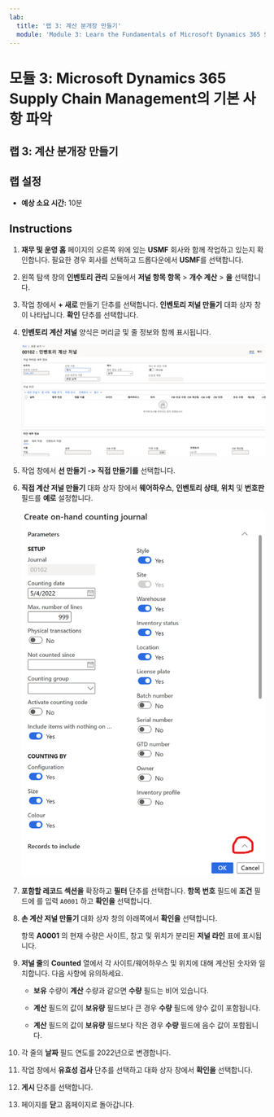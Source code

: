 ```yaml
---
lab:
  title: '랩 3: 계산 분개장 만들기'
  module: 'Module 3: Learn the Fundamentals of Microsoft Dynamics 365 Supply Chain Management'
---
```


# 모듈 3: Microsoft Dynamics 365 Supply Chain Management의 기본 사항 파악

## 랩 3: 계산 분개장 만들기

## 랩 설정

   - **예상 소요 시간:** 10분

## Instructions

1.  **재무 및 운영 홈** 페이지의 오른쪽 위에 있는 **USMF** 회사와 함께 작업하고 있는지 확인합니다. 필요한 경우 회사를 선택하고 드롭다운에서 **USMF**를 선택합니다. 

2.  왼쪽 탐색 창의 **인벤토리 관리** 모듈에서 **저널 항목 항목** > **개수 계산** > **을** 선택합니다. 

3.  작업 창에서 **+ 새로** 만들기 단추를 선택합니다. **인벤토리 저널 만들기** 대화 상자 창이 나타납니다. **확인** 단추를 선택합니다. 

4.  **인벤토리 계산 저널** 양식은 머리글 및 줄 정보와 함께 표시됩니다. 

    ![머리글 및 세부 정보가 채워진 재고 계산 분개장 양식의 스크린샷](./media/lp-scm-m-002-warehouse-inventory-mgmt-06.png)

5.  작업 창에서 **선 만들기 -&gt; 직접 만들기를** 선택합니다. 

6.  **직접 계산 저널 만들기** 대화 상자 창에서 **웨어하우스**, **인벤토리 상태**, **위치** 및 **번호판** 필드를 **예로** 설정합니다. 

    ![설명된 대로 필드가 설정된 보유량 계산 분개장 만들기 대화 상자 창의 스크린샷](./media/lp-scm-m-002-warehouse-inventory-mgmt-07.png)

7.  **포함할 레코드 섹션을** 확장하고 **필터** 단추를 선택합니다. **항목 번호** 필드에 **조건** 필드에 를 입력 `A0001` 하고 **확인을** 선택합니다. 

8.  **손 계산 저널 만들기** 대화 상자 창의 아래쪽에서 **확인을** 선택합니다. 

    항목 **A0001** 의 현재 수량은 사이트, 창고 및 위치가 분리된 **저널 라인** 표에 표시됩니다. 

9.  **저널 줄**의 **Counted** 열에서 각 사이트/웨어하우스 및 위치에 대해 계산된 숫자와 일치합니다. 다음 사항에 유의하세요. 

    - **보유** 수량이 **계산** 수량과 같으면 **수량** 필드는 비어 있습니다. 

    - **계산** 필드의 값이 **보유량** 필드보다 큰 경우 **수량** 필드에 양수 값이 포함됩니다. 

    - **계산** 필드의 값이 **보유량** 필드보다 작은 경우 **수량** 필드에 음수 값이 포함됩니다. 

10. 각 줄의 **날짜** 필드 연도를 2022년으로 변경합니다. 

11. 작업 창에서 **유효성 검사** 단추를 선택하고 대화 상자 창에서 **확인을** 선택합니다. 

12. **게시** 단추를 선택합니다. 

13. 페이지를 **닫**고 홈페이지로 돌아갑니다. 

